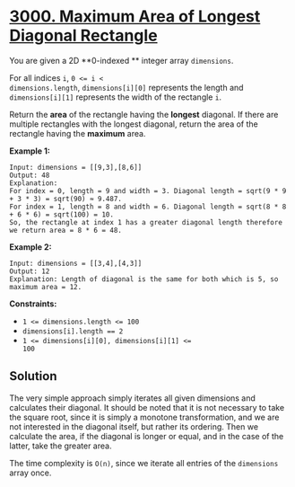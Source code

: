 # [3000. Maximum Area of Longest Diagonal Rectangle](https://leetcode.com/problems/maximum-area-of-longest-diagonal-rectangle/description/?envType=daily-question&envId=2025-08-26)

You are given a 2D **0-indexed ** integer array <code>dimensions</code>.

For all indices <code>i</code>, <code>0 <= i < dimensions.length</code>, <code>dimensions[i][0]</code> represents the length and <code>dimensions[i][1]</code> represents the width of the rectangle <code>i</code>.

Return the **area**  of the rectangle having the **longest**  diagonal. If there are multiple rectangles with the longest diagonal, return the area of the rectangle having the **maximum**  area.

**Example 1:**

```
Input: dimensions = [[9,3],[8,6]]
Output: 48
Explanation: 
For index = 0, length = 9 and width = 3. Diagonal length = sqrt(9 * 9 + 3 * 3) = sqrt(90) ≈ 9.487.
For index = 1, length = 8 and width = 6. Diagonal length = sqrt(8 * 8 + 6 * 6) = sqrt(100) = 10.
So, the rectangle at index 1 has a greater diagonal length therefore we return area = 8 * 6 = 48.
```

**Example 2:**

```
Input: dimensions = [[3,4],[4,3]]
Output: 12
Explanation: Length of diagonal is the same for both which is 5, so maximum area = 12.
```

**Constraints:**

- <code>1 <= dimensions.length <= 100</code>
- <code>dimensions[i].length == 2</code>
- <code>1 <= dimensions[i][0], dimensions[i][1] <= 100</code>

## Solution

The very simple approach simply iterates all given dimensions and calculates their diagonal. It should be noted that
it is not necessary to take the square root, since it is simply a monotone transformation, and we are not interested
in the diagonal itself, but rather its ordering. Then we calculate the area, if the diagonal is longer or equal, and in
the case of the latter, take the greater area.

The time complexity is `O(n)`, since we iterate all entries of the `dimensions` array once.